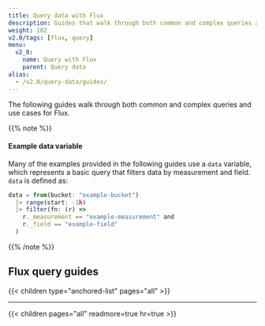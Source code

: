 ```yaml
---
title: Query data with Flux
description: Guides that walk through both common and complex queries and use cases for Flux.
weight: 102
v2.0/tags: [flux, query]
menu:
  v2_0:
    name: Query with Flux
    parent: Query data
alias:
  - /v2.0/query-data/guides/
---
```


The following guides walk through both common and complex queries and use cases for Flux.

{{% note %}}
#### Example data variable
Many of the examples provided in the following guides use a `data` variable,
which represents a basic query that filters data by measurement and field.
`data` is defined as:

```js
data = from(bucket: "example-bucket")
  |> range(start: -1h)
  |> filter(fn: (r) =>
    r._measurement == "example-measurement" and
    r._field == "example-field"
  )
```
{{% /note %}}

## Flux query guides

{{< children type="anchored-list" pages="all" >}}

---

{{< children pages="all" readmore=true hr=true >}}
